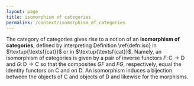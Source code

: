 ```yaml
---
layout: page
title: isomorphism of categories
permalink: /context/isomorphism_of_categories
---
```

The category of categories gives rise to a notion of an **isomorphism of categories**, defined by interpreting Definition \ref{defn:iso} in $\textup{\textsf{cat}}$ or in $\textup{\textsf{cat}}$. Namely, an isomorphism of categories is given by a pair of inverse functors $F \colon \mathsf{C} \to \mathsf{D}$ and $G \colon \mathsf{D} \to \mathsf{C}$ so that the composites $GF$ and $FG$, respectively, equal the identity functors on $\mathsf{C}$ and on $\mathsf{D}$. An isomorphism induces a bijection between the objects of $\mathsf{C}$ and objects of $\mathsf{D}$ and likewise for the morphisms.
